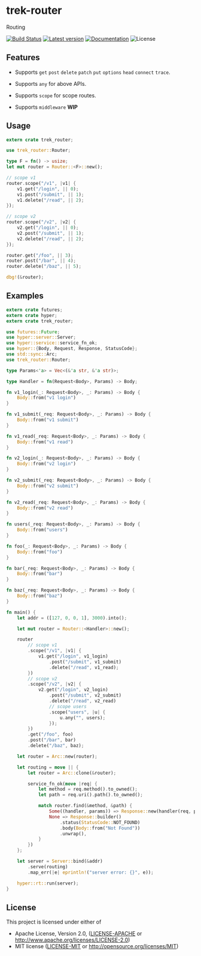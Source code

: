 # trek-router

Routing

[![Build Status](https://travis-ci.org/trek-rs/router.svg?branch=master)](https://travis-ci.org/trek-rs/router)
[![Latest version](https://img.shields.io/crates/v/trek-router.svg)](https://crates.io/crates/trek-router)
[![Documentation](https://docs.rs/trek-router/badge.svg)](https://docs.rs/trek-router)
![License](https://img.shields.io/crates/l/trek-router.svg)

## Features

- Supports `get` `post` `delete` `patch` `put` `options` `head` `connect` `trace`.

- Supports `any` for above APIs.

- Supports `scope` for scope routes.

- Supports `middleware` **WIP**

## Usage

```rust
extern crate trek_router;

use trek_router::Router;

type F = fn() -> usize;
let mut router = Router::<F>::new();

// scope v1
router.scope("/v1", |v1| {
    v1.get("/login", || 0);
    v1.post("/submit", || 1);
    v1.delete("/read", || 2);
});

// scope v2
router.scope("/v2", |v2| {
    v2.get("/login", || 0);
    v2.post("/submit", || 1);
    v2.delete("/read", || 2);
});

router.get("/foo", || 3);
router.post("/bar", || 4);
router.delete("/baz", || 5);

dbg!(&router);
```

## Examples

```rust
extern crate futures;
extern crate hyper;
extern crate trek_router;

use futures::Future;
use hyper::server::Server;
use hyper::service::service_fn_ok;
use hyper::{Body, Request, Response, StatusCode};
use std::sync::Arc;
use trek_router::Router;

type Params<'a> = Vec<(&'a str, &'a str)>;

type Handler = fn(Request<Body>, Params) -> Body;

fn v1_login(_: Request<Body>, _: Params) -> Body {
    Body::from("v1 login")
}

fn v1_submit(_req: Request<Body>, _: Params) -> Body {
    Body::from("v1 submit")
}

fn v1_read(_req: Request<Body>, _: Params) -> Body {
    Body::from("v1 read")
}

fn v2_login(_: Request<Body>, _: Params) -> Body {
    Body::from("v2 login")
}

fn v2_submit(_req: Request<Body>, _: Params) -> Body {
    Body::from("v2 submit")
}

fn v2_read(_req: Request<Body>, _: Params) -> Body {
    Body::from("v2 read")
}

fn users(_req: Request<Body>, _: Params) -> Body {
    Body::from("users")
}

fn foo(_: Request<Body>, _: Params) -> Body {
    Body::from("foo")
}

fn bar(_req: Request<Body>, _: Params) -> Body {
    Body::from("bar")
}

fn baz(_req: Request<Body>, _: Params) -> Body {
    Body::from("baz")
}

fn main() {
    let addr = ([127, 0, 0, 1], 3000).into();

    let mut router = Router::<Handler>::new();

    router
        // scope v1
        .scope("/v1", |v1| {
            v1.get("/login", v1_login)
                .post("/submit", v1_submit)
                .delete("/read", v1_read);
        })
        // scope v2
        .scope("/v2", |v2| {
            v2.get("/login", v2_login)
                .post("/submit", v2_submit)
                .delete("/read", v2_read)
                // scope users
                .scope("users", |u| {
                    u.any("", users);
                });
        })
        .get("/foo", foo)
        .post("/bar", bar)
        .delete("/baz", baz);

    let router = Arc::new(router);

    let routing = move || {
        let router = Arc::clone(&router);

        service_fn_ok(move |req| {
            let method = req.method().to_owned();
            let path = req.uri().path().to_owned();

            match router.find(&method, &path) {
                Some((handler, params)) => Response::new(handler(req, params)),
                None => Response::builder()
                    .status(StatusCode::NOT_FOUND)
                    .body(Body::from("Not Found"))
                    .unwrap(),
            }
        })
    };

    let server = Server::bind(&addr)
        .serve(routing)
        .map_err(|e| eprintln!("server error: {}", e));

    hyper::rt::run(server);
}
```

## License

This project is licensed under either of

- Apache License, Version 2.0, ([LICENSE-APACHE](LICENSE-APACHE) or
  http://www.apache.org/licenses/LICENSE-2.0)
- MIT license ([LICENSE-MIT](LICENSE-MIT) or
  http://opensource.org/licenses/MIT)

[path-tree]: https://github.com/trek-rs/path-tree
